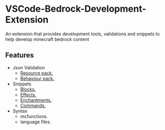 # VSCode-Bedrock-Development-Extension

An extension that provides development tools, validations and snippets to help develop minecraft bedrock content

## Features

- Json Validation
  - [Resource pack.](./documentation/Json%20Validation.md#resource-packs)
  - [Behaviour pack.](./documentation/Json%20Validation.md#behaviour-packs)
- Snippets
  - [Blocks.](./documentation/Snippets.md)
  - [Effects.](./documentation/Snippets.md)
  - [Enchantments.](./documentation/Snippets.md)
  - [Commands.](./documentation/Snippets.md)
- Syntax
  - mcfunctions.
  - language files.